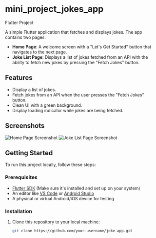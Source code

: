 # mini_project_jokes_app
Flutter Project

A simple Flutter application that fetches and displays jokes. The app contains two pages:

- **Home Page**: A welcome screen with a "Let's Get Started" button that navigates to the next page.
- **Joke List Page**: Displays a list of jokes fetched from an API with the ability to fetch new jokes by pressing the "Fetch Jokes" button.

## Features

- Display a list of jokes.
- Fetch jokes from an API when the user presses the "Fetch Jokes" button.
- Clean UI with a green background.
- Display loading indicator while jokes are being fetched.

## Screenshots

![Home Page Screenshot](assets/home_page.png)
![Joke List Page Screenshot](assets/joke_list_page.png)

## Getting Started

To run this project locally, follow these steps:

### Prerequisites

- [Flutter SDK](https://flutter.dev/docs/get-started/install) (Make sure it's installed and set up on your system)
- An editor like [VS Code](https://code.visualstudio.com/) or [Android Studio](https://developer.android.com/studio)
- A physical or virtual Android/iOS device for testing

### Installation

1. Clone this repository to your local machine:

   ```bash
   git clone https://github.com/your-username/joke-app.git

